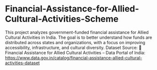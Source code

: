 # Financial-Assistance-for-Allied-Cultural-Activities-Scheme
This project analyzes government-funded financial assistance for Allied Cultural Activities in India. The goal is to better understand how funds are distributed across states and organizations, with a focus on improving accessibility, infrastructure, and cultural diversity.
Dataset Source:
🔗 Financial Assistance for Allied Cultural Activities – Data Portal of India:
https://www.data.gov.in/catalog/financial-assistance-allied-cultural-activities-dataset
